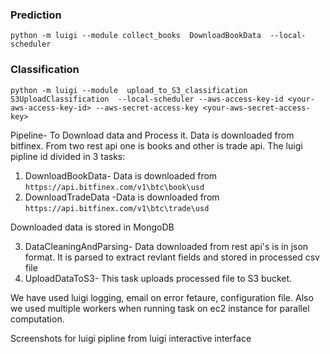 ### Prediction
`python -m luigi --module collect_books  DownloadBookData  --local-scheduler`

### Classification

`python -m luigi --module  upload_to_S3_classification  S3UploadClassification  --local-scheduler --aws-access-key-id <your-aws-access-key-id> --aws-secret-access-key <your-aws-secret-access-key>`

Pipeline- To Download data and Process it. Data is downloaded from bitfinex. From two rest api one is books and other is trade api.
The luigi pipline id divided in 3 tasks:
1. DownloadBookData- Data is downloaded from `https://api.bitfinex.com/v1\btc\book\usd`
2. DownloadTradeData -Data is downloaded from `https://api.bitfinex.com/v1\btc\trade\usd` 

Downloaded data is stored in MongoDB

3. DataCleaningAndParsing- Data downloaded from rest api's is in json format. It is parsed to extract revlant fields and stored in processed csv file
4. UploadDataToS3- This task uploads processed file to S3 bucket.

We have used luigi logging, email on error fetaure, configuration file. Also we used multiple workers when running task on ec2 instance for parallel computation.

Screenshots for luigi pipline from luigi interactive interface



